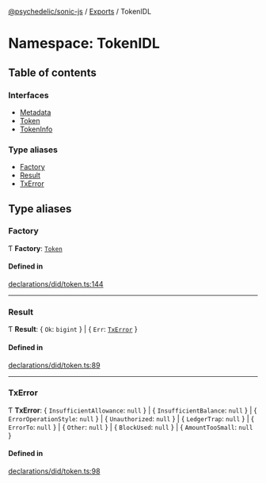 [@psychedelic/sonic-js](../README.md) / [Exports](../modules.md) / TokenIDL

# Namespace: TokenIDL

## Table of contents

### Interfaces

- [Metadata](../interfaces/TokenIDL.Metadata.md)
- [Token](../interfaces/TokenIDL.Token.md)
- [TokenInfo](../interfaces/TokenIDL.TokenInfo.md)

### Type aliases

- [Factory](TokenIDL.md#factory)
- [Result](TokenIDL.md#result)
- [TxError](TokenIDL.md#txerror)

## Type aliases

### Factory

Ƭ **Factory**: [`Token`](../interfaces/TokenIDL.Token.md)

#### Defined in

[declarations/did/token.ts:144](https://github.com/Psychedelic/sonic-js/blob/1430250/src/declarations/did/token.ts#L144)

___

### Result

Ƭ **Result**: { `Ok`: `bigint`  } \| { `Err`: [`TxError`](TokenIDL.md#txerror)  }

#### Defined in

[declarations/did/token.ts:89](https://github.com/Psychedelic/sonic-js/blob/1430250/src/declarations/did/token.ts#L89)

___

### TxError

Ƭ **TxError**: { `InsufficientAllowance`: ``null``  } \| { `InsufficientBalance`: ``null``  } \| { `ErrorOperationStyle`: ``null``  } \| { `Unauthorized`: ``null``  } \| { `LedgerTrap`: ``null``  } \| { `ErrorTo`: ``null``  } \| { `Other`: ``null``  } \| { `BlockUsed`: ``null``  } \| { `AmountTooSmall`: ``null``  }

#### Defined in

[declarations/did/token.ts:98](https://github.com/Psychedelic/sonic-js/blob/1430250/src/declarations/did/token.ts#L98)
